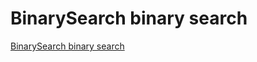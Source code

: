 # BinarySearch binary search
[BinarySearch binary search](https://aiwithcloud.com/2022/09/19/binarysearch_binary_search/)